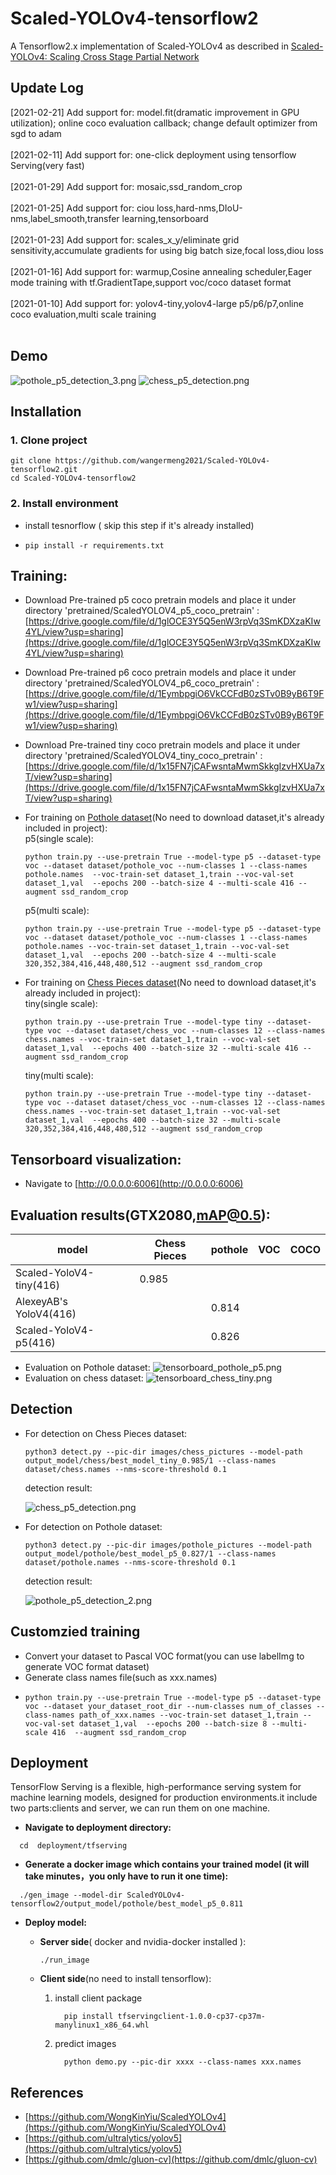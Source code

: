 
# Scaled-YOLOv4-tensorflow2
A Tensorflow2.x implementation of Scaled-YOLOv4 as described in [Scaled-YOLOv4: Scaling Cross Stage Partial Network](https://arxiv.org/abs/2011.08036)
## Update Log
[2021-02-21] Add support for: model.fit(dramatic improvement in GPU utilization); online coco evaluation callback; change default optimizer from sgd to adam <br><br>
[2021-02-11] Add support for: one-click deployment using tensorflow Serving(very fast)<br><br>
[2021-01-29] Add support for: mosaic,ssd_random_crop<br><br>
[2021-01-25] Add support for: ciou loss,hard-nms,DIoU-nms,label_smooth,transfer learning,tensorboard<br><br>
[2021-01-23] Add support for: scales_x_y/eliminate grid sensitivity,accumulate gradients for using big batch size,focal loss,diou loss<br><br>
[2021-01-16] Add support for: warmup,Cosine annealing scheduler,Eager mode training with tf.GradientTape,support voc/coco dataset format<br><br>
[2021-01-10] Add support for: yolov4-tiny,yolov4-large p5/p6/p7,online coco evaluation,multi scale training<br><br>

## Demo
![pothole_p5_detection_3.png](https://github.com/wangermeng2021/ScaledYOLOv4-tensorflow2/blob/main/images/pothole_p5_detection_3.png)
![chess_p5_detection.png](https://github.com/wangermeng2021/ScaledYOLOv4-tensorflow2/blob/main/images/chess_p5_detection.png)

## Installation
###  1. Clone project
  ``` 
  git clone https://github.com/wangermeng2021/Scaled-YOLOv4-tensorflow2.git
  cd Scaled-YOLOv4-tensorflow2
  ```
###   2. Install environment
* install tesnorflow ( skip this step if it's already installed)
*     pip install -r requirements.txt

## Training:
* Download Pre-trained p5 coco pretrain models and place it under directory 'pretrained/ScaledYOLOV4_p5_coco_pretrain' :<br>
   [https://drive.google.com/file/d/1glOCE3Y5Q5enW3rpVq3SmKDXzaKIw4YL/view?usp=sharing](https://drive.google.com/file/d/1glOCE3Y5Q5enW3rpVq3SmKDXzaKIw4YL/view?usp=sharing) <br>

* Download Pre-trained p6 coco pretrain models and place it under directory 'pretrained/ScaledYOLOV4_p6_coco_pretrain' :<br>
   [https://drive.google.com/file/d/1EymbpgiO6VkCCFdB0zSTv0B9yB6T9Fw1/view?usp=sharing](https://drive.google.com/file/d/1EymbpgiO6VkCCFdB0zSTv0B9yB6T9Fw1/view?usp=sharing) <br>

* Download Pre-trained tiny coco pretrain models and place it under directory 'pretrained/ScaledYOLOV4_tiny_coco_pretrain' :<br>
   [https://drive.google.com/file/d/1x15FN7jCAFwsntaMwmSkkgIzvHXUa7xT/view?usp=sharing](https://drive.google.com/file/d/1x15FN7jCAFwsntaMwmSkkgIzvHXUa7xT/view?usp=sharing) <br>


* For training on [Pothole dataset](https://public.roboflow.com/object-detection/pothole)(No need to download dataset,it's already included in project): <br>
  p5(single scale):
  ```
  python train.py --use-pretrain True --model-type p5 --dataset-type voc --dataset dataset/pothole_voc --num-classes 1 --class-names pothole.names  --voc-train-set dataset_1,train --voc-val-set dataset_1,val  --epochs 200 --batch-size 4 --multi-scale 416 --augment ssd_random_crop 
  ```
  p5(multi scale):
  ```
  python train.py --use-pretrain True --model-type p5 --dataset-type voc --dataset dataset/pothole_voc --num-classes 1 --class-names pothole.names --voc-train-set dataset_1,train --voc-val-set dataset_1,val  --epochs 200 --batch-size 4 --multi-scale 320,352,384,416,448,480,512 --augment ssd_random_crop 
  ```
* For training on [Chess Pieces dataset](https://public.roboflow.com/object-detection/chess-full)(No need to download dataset,it's already included in project): <br>
  tiny(single scale):
  ```
  python train.py --use-pretrain True --model-type tiny --dataset-type voc --dataset dataset/chess_voc --num-classes 12 --class-names chess.names --voc-train-set dataset_1,train --voc-val-set dataset_1,val  --epochs 400 --batch-size 32 --multi-scale 416 --augment ssd_random_crop 
  ```
  tiny(multi scale):
  ```
  python train.py --use-pretrain True --model-type tiny --dataset-type voc --dataset dataset/chess_voc --num-classes 12 --class-names chess.names --voc-train-set dataset_1,train --voc-val-set dataset_1,val  --epochs 400 --batch-size 32 --multi-scale 320,352,384,416,448,480,512 --augment ssd_random_crop

## Tensorboard visualization:
  * Navigate to [http://0.0.0.0:6006](http://0.0.0.0:6006)

## Evaluation results(GTX2080,mAP@0.5):

| model                                               | Chess Pieces | pothole |  VOC  | COCO |
|-----------------------------------------------------|--------------|---------|-------|------|
| Scaled-YoloV4-tiny(416)                             |     0.985    |         |       |      |
| AlexeyAB's YoloV4(416)                              |              |  0.814  |       |      |
| Scaled-YoloV4-p5(416)                               |              |  0.826  |       |      |

* Evaluation on Pothole dataset: 
![tensorboard_pothole_p5.png](https://github.com/wangermeng2021/ScaledYOLOv4-tensorflow2/blob/main/images/tensorboard_pothole_p5.png)
* Evaluation on chess dataset: 
![tensorboard_chess_tiny.png](https://github.com/wangermeng2021/ScaledYOLOv4-tensorflow2/blob/main/images/tensorboard_chess_tiny.png)
## Detection
* For detection on Chess Pieces dataset:
  ```
  python3 detect.py --pic-dir images/chess_pictures --model-path output_model/chess/best_model_tiny_0.985/1 --class-names dataset/chess.names --nms-score-threshold 0.1
  ```
  detection result:

  ![chess_p5_detection.png](https://github.com/wangermeng2021/ScaledYOLOv4-tensorflow2/blob/main/images/chess_p5_detection.png)

* For detection on Pothole dataset:
  ```
  python3 detect.py --pic-dir images/pothole_pictures --model-path output_model/pothole/best_model_p5_0.827/1 --class-names dataset/pothole.names --nms-score-threshold 0.1
  ```
  detection result:

  ![pothole_p5_detection_2.png](https://github.com/wangermeng2021/ScaledYOLOv4-tensorflow2/blob/main/images/pothole_p5_detection_2.png)


## Customzied training
* Convert your dataset to Pascal VOC format(you can use labelImg to generate VOC format dataset)
* Generate class names file(such as xxx.names)
* 
  ```
  python train.py --use-pretrain True --model-type p5 --dataset-type voc --dataset your_dataset_root_dir --num-classes num_of_classes --class-names path_of_xxx.names --voc-train-set dataset_1,train --voc-val-set dataset_1,val  --epochs 200 --batch-size 8 --multi-scale 416  --augment ssd_random_crop 
  ```
## Deployment
TensorFlow Serving is a flexible, high-performance serving system for machine learning models, designed for production environments.it include two parts:clients and server, we can run them on one machine.<br>
* **Navigate to deployment directory:**
```
  cd  deployment/tfserving
```
* **Generate a docker image which contains your trained model (it will take minutes，you only have to run it one time):**
```
  ./gen_image --model-dir ScaledYOLOv4-tensorflow2/output_model/pothole/best_model_p5_0.811
```
* **Deploy model:**<br>
    * **Server side**( docker and nvidia-docker installed ):
	
        ` ./run_image `
	
    * **Client side**(no need to install tensorflow):<br>
        1. install client package

            `   pip install tfservingclient-1.0.0-cp37-cp37m-manylinux1_x86_64.whl   `


        2. predict images

            `   python demo.py --pic-dir xxxx --class-names xxx.names   `


## References
* [https://github.com/WongKinYiu/ScaledYOLOv4](https://github.com/WongKinYiu/ScaledYOLOv4)
* [https://github.com/ultralytics/yolov5](https://github.com/ultralytics/yolov5)
* [https://github.com/dmlc/gluon-cv](https://github.com/dmlc/gluon-cv)



